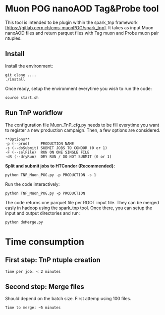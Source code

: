 # Muon POG nanoAOD Tag&Probe tool

This tool is intended to be plugin within the spark_tnp framework [https://gitlab.cern.ch/cms-muonPOG/spark_tnp]. It takes as input Muon nanoAOD files and return parquet files with Tag muon and Probe muon pair ntuples.

## Install

Install the environment:

```
git clone ....
./install
```

Once ready, setup the environment everytime you wish to run the code:

```
source start.sh
```

## Run TnP workflow

The configuration file Muon_TnP_cfg.py needs to be fill everytime you want to register a new production campaign. Then, a few options are considered.

```
**Options**
-p (--prod)     PRODUCTION NAME
-s (--doSubmit) SUBMIT JOBS TO CONDOR (0 or 1)
-F (--selFile)  RUN ON ONE SINGLE FILE
-dR (--dryRun)  DRY RUN / DO NOT SUBMIT (0 or 1)
```

**Split and submit jobs to HTCondor (Recommended):**

```
python TNP_Muon_POG.py -p PRODUCTION -s 1 
```

Run the code interactively:

```
python TNP_Muon_POG.py -p PRODUCTION 
```

The code returns one parquet file per ROOT input file. They can be merged easly in hadoop using the spark_tnp tool. Once there, you can setup the input and output directories and run:

```
python doMerge.py
```

# Time consumption

## First step: TnP ntuple creation

```
Time per job: < 2 minutes
```

## Second step: Merge files

Should depend on the batch size. First attemp using 100 files.

```
Time to merge: ~5 minutes
```







